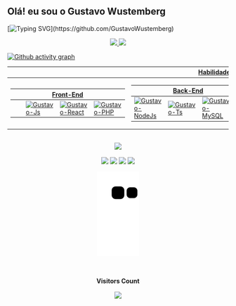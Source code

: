 ## Olá! eu sou o Gustavo Wustemberg

[![Typing SVG](https://readme-typing-svg.herokuapp.com?font=Fira+Code&size=35&pause=1000&color=238972&center=true&vCenter=true&width=1000&lines=Hello%2C+My+name+is+Gustvo+Wustemberg+;I'm+20+years+old;I'm+from+Brazil%2C+SP;Welcome!)](https://github.com/GustavoWustemberg)

<div align="center">
  <a href="https://github.com/Gustavo">
  <img height="180em" src="https://github-readme-stats.vercel.app/api?username=GustavoWustemberg&show_icons=true&theme=dracula&i&show_icons=true&include_all_commits=true&hide_border=true"/>
  <img height="180em" src="https://github-readme-stats.vercel.app/api/top-langs/?username=GustavoWustemberg&theme=dracula&hide_border=true&layout=compact&langs_count=10"/>
</div>
 
![Github activity graph](https://github-readme-activity-graph.cyclic.app/graph?username=GustavoWustemberg&theme=darcula&hide_border=true)

<div>
 <table>
  <thead>
    <tr>
      <th colspan="3">Habilidades</th>
    </tr>
  </thead>
  <tbody>
    <tr>
      <td>
        <!-- Tabela Front-end -->
        <table>
          <thead>
            <tr>
              <th colspan="5">Front-End</th>
            </tr>
          </thead>
          <tbody>
            <tr>
              <td><img align="center" alt="Gustavo-HTML" height="34" width="34" src="https://raw.githubusercontent.com/devicons/devicon/master/icons/html5/html5-original.svg"></td>
              <td><img align="center" alt="Gustavo-CSS" height="34" width="34" src="https://raw.githubusercontent.com/devicons/devicon/master/icons/css3/css3-original.svg"></td>
              <td><img align="center" alt="Gustavo-Js" height="34" width="34" src="https://cdn.jsdelivr.net/gh/devicons/devicon/icons/javascript/javascript-original.svg"></td>
              <td><img align="center" alt="Gustavo-React" height="34" width="34" src="https://cdn.jsdelivr.net/gh/devicons/devicon/icons/react/react-original.svg"></td>
              <td><img align="center" alt="Gustavo-PHP" height="34" width="34" src="https://cdn.jsdelivr.net/gh/devicons/devicon/icons/php/php-original.svg"></td>
            </tr>
          </tbody>
        </table>
      </td>
      <td>
        <!-- Tabela Back-end -->
        <table>
          <thead>
            <tr>
              <th colspan="5">Back-End</th>
            </tr>
          </thead>
          <tbody>
            <tr>
              <td><img align="center" alt="Gustavo-NodeJs" height="34" width="34" src="https://cdn.jsdelivr.net/gh/devicons/devicon/icons/nodejs/nodejs-plain.svg"></td>
              <td><img align="center" alt="Gustavo-Ts" height="34" width="34" src="https://cdn.jsdelivr.net/gh/devicons/devicon/icons/typescript/typescript-original.svg"></td>
              <td><img align="center" alt="Gustavo-MySQL" height="34" width="34" src="https://cdn.jsdelivr.net/gh/devicons/devicon/icons/mysql/mysql-original.svg"></td>
              <td><img align="center" alt="Gustavo-Python" height="34" width="34" src="https://raw.githubusercontent.com/devicons/devicon/master/icons/python/python-original.svg"></td>
              <td><img align="center" alt="Gustavo-C#" height="34" width="34" src="https://raw.githubusercontent.com/devicons/devicon/master/icons/csharp/csharp-original.svg"></td>
            </tr>
          </tbody>
        </table>
      </td>
      <td>
        <!-- Tabela Ferramentas -->
        <table>
          <thead>
            <tr>
              <th colspan="5">Ferramentas:</th>
            </tr>
          </thead>
        <tbody>
            <tr>
              <td align="center"><img alt="Gustavo-Git" height="34" width="34" src="https://cdn.jsdelivr.net/gh/devicons/devicon/icons/git/git-original.svg"></td>
              <td align="center"><img alt="Gustavo-Figma" height="34" width="34" src="https://cdn.jsdelivr.net/gh/devicons/devicon/icons/figma/figma-original.svg"></td>
              <td align="center"><img alt="Gustavo-Docker" height="34" width="34" src="https://cdn.jsdelivr.net/gh/devicons/devicon/icons/docker/docker-original.svg"></td>
              <td align="center"><img alt="Gustavo-VScode" height="34" width="34" src="https://cdn.jsdelivr.net/gh/devicons/devicon/icons/vscode/vscode-original.svg"></td>
              <td align="center"><img alt="Gustavo-GitHub" height="34" width="34" src="https://cdn.jsdelivr.net/gh/devicons/devicon/icons/github/github-original.svg"></td>
            </tr>
          </tbody>
        </table>
 </table>
</div>

##

<p align="center">
<img src='https://github-profile-trophy.vercel.app/?username=GustavoWustemberg&theme=onestar&no-bg=true'/>
</p>

<div align="center"> 
  <a href="https://instagram.com/gustavoa.vowustemberg" target="_blank"><img src="https://img.shields.io/badge/-Instagram-%23E4405F?style=for-the-badge&logo=instagram&logoColor=white" target="_blank"></a>
 <a href="https://discord.gg/wagxzStdcR" target="_blank"><img src="https://img.shields.io/badge/Discord-7289DA?style=for-the-badge&logo=discord&logoColor=white" target="_blank"></a> 
  <a href = "mailto:gustavowustemberg14@gmail.com"><img src="https://img.shields.io/badge/-Gmail-%23333?style=for-the-badge&logo=gmail&logoColor=white" target="_blank"></a>
  <a href="https://www.linkedin.com/in/gustavo-augusto-wustemberg-40a72421a" target="_blank"><img src="https://img.shields.io/badge/-LinkedIn-%230077B5?style=for-the-badge&logo=linkedin&logoColor=white" target="_blank"></a>
 
  ![Snake animation](https://github.com/GustavoWustemberg/GustavoWustemberg/blob/output/github-contribution-grid-snake.svg)
 
</div>

<div align="center">
<br><p align="centre"><b>Visitors Count</b></p>  
<p align="center"><img align="center" src="https://profile-counter.glitch.me/{GustavoWustemberg}/count.svg" /></p> 
<br>
</div>
